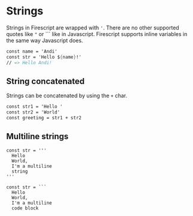 Strings
=======

Strings in Firescript are wrapped with `'`.
There are no other supported quotes like `"` or `\`` like in Javascript. Firescript supports inline variables in the same way Javascript does.

```fs
const name = 'Andi'
const str = 'Hello ${name}!'
// => Hello Andi!
```

String concatenated
-------------------

Strings can be concatenated by using the `+` char.

```fs
const str1 = 'Hello '
const str2 = 'World'
const greeting = str1 + str2
```

Multiline strings
-----------------

```fire
const str = '''
  Hello
  World,
  I'm a multiline
  string
'''

const str = ```
  Hello
  World,
  I'm a multiline
  code block
```
